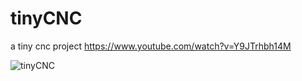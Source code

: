 # tinyCNC
a tiny cnc project
https://www.youtube.com/watch?v=Y9JTrhbh14M 


![tinyCNC](https://github.com/erolcum/tinyCNC/assets/110387801/b87ec4d1-4630-4c0e-a708-eb64cd0f2ddf)

